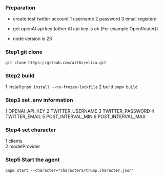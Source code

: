 ### Preparation

- create test twitter account
  1 username
  2 password
  3 email registerd

- get openAI api key
  (other AI api key is ok (For example OpenRouter))

- node version is 23

### Step1 git clone

`git clone https://github.com/ai16z/eliza.git`

### Step2 build

1 install
`pnpm install --no-frozen-lockfile`
2 build
`pnpm build`

### Step3 set .env information

1 OPENAI_API_KEY
2 TWITTER_USERNAME
3 TWITTER_PASSWORD
4 TWITTER_EMAIL
5 POST_INTERVAL_MIN
6 POST_INTERVAL_MAX

### Step4 set character

1 clients  
2 modelProvider

### Step5 Start the agent

`pnpm start --character="characters/trump.character.json"`
